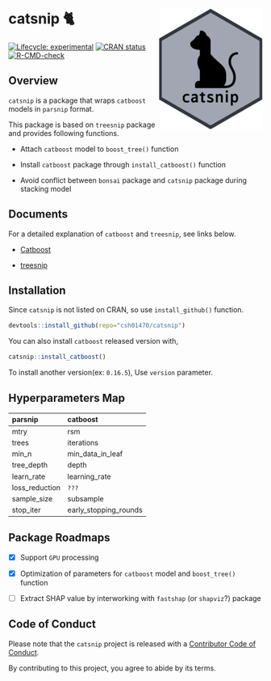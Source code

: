 
# <b>catsnip</b> 🐈<a href="https://github.com/csh01470/catsnip"><img src="man/figures/logo.png" align="right" height="240"></a>

<!-- badges: start -->

[![Lifecycle:
experimental](https://img.shields.io/badge/lifecycle-experimental-orange.svg)](https://www.tidyverse.org/lifecycle/#experimental)
[![CRAN
status](https://www.r-pkg.org/badges/version/catsnip)](https://cran.r-project.org/package=catsnip)
[![R-CMD-check](https://github.com/csh01470/catsnip/actions/workflows/R-CMD-check.yaml/badge.svg)](https://github.com/csh01470/catsnip/actions/workflows/R-CMD-check.yaml)
<!-- badges: end -->

## Overview

`catsnip` is a package that wraps `catboost` models in `parsnip` format.

This package is based on `treesnip` package and provides following
functions.

- Attach `catboost` model to `boost_tree()` function

- Install `catboost` package through `install_catboost()` function

- Avoid conflict between `bonsai` package and `catsnip` package during
  stacking model

## Documents

For a detailed explanation of `catboost` and `treesnip`, see links
below.

- [Catboost](https://catboost.ai/docs/)

- [treesnip](https://curso-r.github.io/treesnip/)

## Installation

Since `catsnip` is not listed on CRAN, so use `install_github()`
function.

``` r
devtools::install_github(repo="csh01470/catsnip")
```

You can also install `catboost` released version with,

``` r
catsnip::install_catboost() 
```

To install another version(ex: `0.16.5`), Use `version` parameter.

## Hyperparameters Map

| parsnip        | catboost              |
|:---------------|:----------------------|
| mtry           | rsm                   |
| trees          | iterations            |
| min_n          | min_data_in_leaf      |
| tree_depth     | depth                 |
| learn_rate     | learning_rate         |
| loss_reduction | `???`                 |
| sample_size    | subsample             |
| stop_iter      | early_stopping_rounds |

## Package Roadmaps

- [x] Support `GPU` processing

- [x] Optimization of parameters for `catboost` model and `boost_tree()`
  function

- [ ] Extract SHAP value by interworking with `fastshap` (or `shapviz`?)
  package

## Code of Conduct

Please note that the `catsnip` project is released with a [Contributor
Code of
Conduct](https://contributor-covenant.org/version/2/0/CODE_OF_CONDUCT.html).

By contributing to this project, you agree to abide by its terms.
